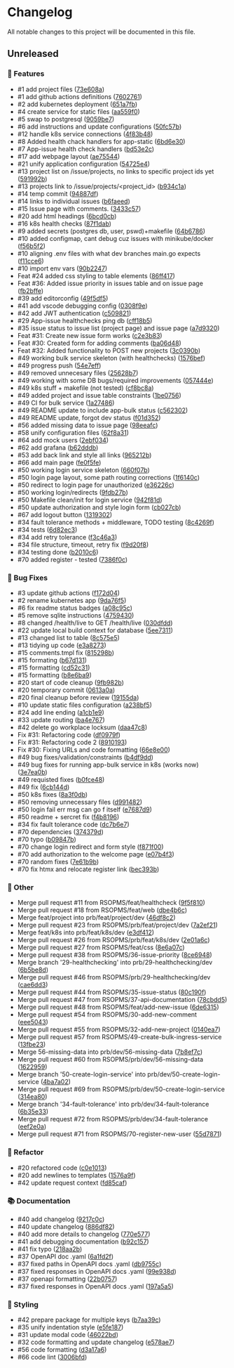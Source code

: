 # Changelog

All notable changes to this project will be documented in this file.

## Unreleased

### <!-- 0 -->🚀 Features

- #1 add project files ([73e608a](73e608a3800231ef0b92be6e15cf4b9f9554abba))
- #1 add github actions definitions ([7602761](7602761f5394485f0742855d7432c6aae1842695))
- #2 add kubernetes deployment ([651a7fb](651a7fb6e13dcce8005758e0565ad09aa253b723))
- #4 create service for static files ([aa559f0](aa559f08b9ded6dd11b3c9250ddbc30f0e8c0eca))
- #5 swap to postgresql ([9059be7](9059be703e37e471530ca4afc14d1d478f9ae629))
- #6 add instructions and update configurations ([50fc57b](50fc57bca324322e204d504152733933358462ab))
- #12 handle k8s service connections ([4f83b48](4f83b48353c1dd30fff324e76faf636f9b343f35))
- #8 Added health chack handlers for app-static ([6bd6e30](6bd6e309c7f52a2612ab4c3a0437fd4f13b09a09))
- #7 App-issue health check handlers ([bd53e2c](bd53e2cb52d02f570a0aff52634d6cfc18359ba0))
- #17 add webpage layout ([ae75544](ae755440a2dcc676d525b1d6277201b2ed4d4838))
- #21 unify application configuration ([54725e4](54725e4ce9cfdc583dfe9755435841b173ef6f5e))
- #13 project list on /issue/projects, no links to specific project ids yet ([591992b](591992b89dbcf798225be797f7884ae62f7cd55f))
- #13 projects link to /issue/projects/<project_id> ([b934c1a](b934c1a96feba99b2af851f7133767b1e12873e8))
- #14 temp commit ([94887df](94887df255005d85fcd09d89b5486c2f17a608aa))
- #14 links to individual issues ([b6faeed](b6faeeda429d3311e959e228b87356219d9bb9c1))
- #15 Issue page with comments. ([3433c57](3433c578515244f31f1b364ec30e4eb44966e8b1))
- #20 add html headings ([6bcd0cb](6bcd0cb12bc6b26da7f621b9a1326af65b1a7e40))
- #16 k8s health checks ([87f1dab](87f1dabe1d7a155803a06e1310d35e7457dddd14))
- #9 added secrets (postgres db, user, pswd)+makefile ([64b6786](64b6786bc7a7d128e8950a2e5a31e397045cc2d6))
- #10 added configmap, cant debug cuz issues with minikube/docker ([f56b5f2](f56b5f21d5829ba074c64a0f1385e7f7318414d7))
- #10 aligning .env files with what dev branches main.go expects ([f11cce6](f11cce6b16b2e659da102a3f0f2e06c970a82acb))
- #10 import env vars ([90b2247](90b22472ac2895eb9659d197e71d9f52e9c61a53))
- Feat #24 added css styling to table elements ([86ff417](86ff417c1abfff3c3e6e2ac8ebe2008157c52f38))
- Feat #36: Added issue priority in issues table and on issue page ([fb2bffe](fb2bffe181b80265e9471927fa4e3d70668f5b82))
- #39 add editorconfig ([49f5df5](49f5df511d0645893965703c6a1c5042a2ce22a2))
- #41 add vscode debugging config ([0308f9e](0308f9eb1204a2ff5437f35590a493fe4d43c28e))
- #42 add JWT authentication ([c509821](c509821f04ad84fc30f424d62b5d5f7b33f7087d))
- #29 App-issue healthchecks ping db ([cff18b5](cff18b5fa41d8f9f2bf676824a236aae4dbd5767))
- #35 issue status to issue list (project page) and issue page ([a7d9320](a7d9320f909239920fdaa64421a2d76d683ac312))
- Feat #31: Create new issue form works ([c2e3b83](c2e3b8391b26a44b47eba1d9841b1dace6bd94d2))
- Feat #30: Created form for adding comments ([ba06d48](ba06d48583a9fdd9d1bcd7875944b3cac5965732))
- Feat #32: Added functionality to POST new projects ([3c0390b](3c0390b505d090bfcb701b3522594adcadfe1e82))
- #49 working bulk service skeleton (with healthchecks) ([1576bef](1576bef4878bf439fbf7b82dffa24267bd5d5f7c))
- #49 progress push ([54e7eff](54e7eff729a2b5d2c9d32630b83a00e86f7cd3c5))
- #49 removed unnecesary files ([25628b7](25628b7c768ea8cc7dbc20ea3d107bb02fff257e))
- #49 working with some DB bugs/required improvements ([057444e](057444ea8e97e5c862973df8516be407cf173ed6))
- #49 k8s stuff + makefile (not tested) ([cf8bc8a](cf8bc8ae9db082e3636ec621c1de86c9b71d9a06))
- #49 added project and issue table constraints ([1be0756](1be0756efb2224e4db25ed4433f8ac50afddbe32))
- #49 CI for bulk service ([1a27486](1a274861c5acf90d04b25fc2acbabb8640a7419c))
- #49 README update to include app-bulk status ([c562302](c562302837589153acb6ba92708488a7d8c3de09))
- #49 README update, forgot dev status ([f01d352](f01d352ff395e9f11ecf5b2a7772a71f5c66c6f7))
- #56 added missing data to issue page ([98eeafc](98eeafce623a5c1e57551167bd55ff52f3558164))
- #58 unify configuration files ([62f8a31](62f8a317a070a54080fec913eb5b418ba0bc13b7))
- #64 add mock users ([2ebf034](2ebf034fe646e8e8efd486e35cadcbdc8c9e6af9))
- #62 add grafana ([b62dddb](b62dddb91ce1f7df78827ba2fd0b942af7f1f95f))
- #53 add back link and style all links ([965212b](965212bc8f59af2f84ceff697096fc7457037aa1))
- #66 add main page ([fe0f5fe](fe0f5fe45d9871748627084b3e3e38d41055b5e4))
- #50 working login service skeleton ([660f07b](660f07b94f47b2d5081bf7be9cb7d9a90b7796d2))
- #50 login page layout, some path routing corrections ([1f6140c](1f6140c5e6182953f2fbf95d086644c10db99c29))
- #50 redirect to login page for unauthorized ([e36226c](e36226cd627bbc3f0bc8456612e3bae8d591f7f6))
- #50 working login/redirects ([9fdb27b](9fdb27b9d6637fe28aabb5fef0dbcf0ae18b4e60))
- #50 Makefile clean/init for login service ([942f81d](942f81dc0cbc755c302c714411aa0864aa5103cd))
- #50 update authorization and style login form ([cb027cb](cb027cb9914e27fd5919965254c019f082d2c22a))
- #67 add logout button ([1319302](1319302c8d1ead4678cf15c31292e82e642af3b8))
- #34 fault tolerance methods + middleware, TODO testing ([8c4269f](8c4269f28b8b10bd811a338a6628fd4395dbf24a))
- #34 tests ([6d82ec3](6d82ec3a1732da0e2e8db1088670465126a62315))
- #34 add retry tolerance ([f3c46a3](f3c46a36f72779828f9f9c4bf33c57f1acbd04f7))
- #34 file structure, timeout, retry fix ([f9d20f8](f9d20f8be130a587e04963fee892cd7a992d8d17))
- #34 testing done ([b2010c6](b2010c601e39e2649575445242d19a4f7ca8d1af))
- #70 added register - tested ([7386f0c](7386f0c8623736fc8fca5ceeaace8f6cf8937a3e))

### <!-- 1 -->🐛 Bug Fixes

- #3 update github actions ([f172d04](f172d04315b610ae0ee5f6a642c1df598321d134))
- #2 rename kubernetes app ([9da76f5](9da76f59ccf5584adbaf2969c1131b191023b952))
- #6 fix readme status badges ([a08c95c](a08c95c2a29c65119bc2adde44cd029133546e9f))
- #5 remove sqlite instructions ([4759430](4759430949b8c7c39559b69ca22840f532c7f392))
- #8 changed /health/live to GET /health/live ([030dfdd](030dfddc24e8798eb15e96b769405ae0bda14262))
- #22 update local build context for database ([5ee7311](5ee7311e17fd96531d80a85806c93870d80a4ca3))
- #13 changed list to table ([8c575e5](8c575e53105f4d9d97dba44c4f2112a3d4c55125))
- #13 tidying up code ([e3a8273](e3a8273454f60165a737ab76478e9ed0bd7ea87e))
- #15 comments.tmpl fix ([815298b](815298b050b6d1e0ef5cedc826b166e3a7ca5e00))
- #15 formating ([b67d131](b67d131aaaf6c4b75a4bf5ae6f1bc1588a3337a7))
- #15 formatting ([cd52c31](cd52c31dcad3e51907d2a57b920c793c4331f350))
- #15 formatting ([b8e6ba9](b8e6ba91cbd3b33c477e69b3d009199d3ed9468b))
- #20 start of code cleanup ([9fb982b](9fb982be9276f6110f2602f919c388d2562c1eb1))
- #20 temporary commit ([0613a0a](0613a0a19520cbfefba6969a00714ba40ab93a77))
- #20 final cleanup before review ([19155da](19155dac4ab3567765f765414521382a2210a4d4))
- #10 update static files configuration ([a238bf5](a238bf51119a3deade50722a221c0cc1028145e1))
- #24 add line ending ([a1cb1e9](a1cb1e96e882b0970e0ab40acc18af72f8d29f10))
- #33 update routing ([ba4e767](ba4e76779b705b4435a38fd4a6797b850090c84d))
- #42 delete go workplace locksum ([daa47c8](daa47c8823774b860f19665ab9b90c8ccd5c841e))
- Fix #31: Refactoring code ([df0979f](df0979f815950916e437e9aa56b92a401b92e918))
- Fix #31: Refactoring code 2 ([8910193](8910193c64d819fcc9036514f2c04d979dfc7d43))
- Fix #30: Fixing URLs and code formatting ([66e8e00](66e8e00f23735cc4d37eb632cf43cb1e71efa9b9))
- #49 bug fixes/validation/constraints ([b4df9dd](b4df9dd3309708abf19a6a92f5d5a5e63dd7b9c2))
- #49 bug fixes for running app-bulk service in k8s (works now) ([3e7ea0b](3e7ea0bd8dd74a2110d0854e2e98956b27fbf51c))
- #49 requisted fixes ([b0fce48](b0fce489cef8789a00dda9e1d8bd1290290663dc))
- #49 fix ([6cb144d](6cb144da4fca62f7e2b1748277b0313fd6402bb4))
- #50 k8s fixes ([8a3f0db](8a3f0dbc1022d3f6a15bb697f164bec50fa107f9))
- #50 removing unnecessary files ([d991482](d9914826df3142a18f20fc332a25dfb7f02ccf4a))
- #50 login fail err msg can go f itself ([e7687d9](e7687d9a8a5a2040c74273045f23574d5cec7683))
- #50 readme + sercret fix ([f4b8196](f4b8196b02bccc025c0a61508c0bb3efc340eebb))
- #34 fix fault tolerance code ([dc7b6e7](dc7b6e7a1725b99238c8a488a834d625347212ec))
- #70 dependencies ([374379d](374379d8c274db398f467e3d9cce7dd44beaaac1))
- #70 typo ([b09847b](b09847b663c2304c47e93eb4f27f0a5bd6232d4a))
- #70 change login redirect and form style ([f871f00](f871f005ec6171b51ba98a01f4063b4ad5c44615))
- #70 add authorization to the welcome page ([e07b4f3](e07b4f3ed9b8314b396f177a8f55e0ca0e8de556))
- #70 random fixes ([7e61b9b](7e61b9b6bc2606f73e092683c722d516e38a6186))
- #70 fix htmx and relocate register link ([bec393b](bec393b1051cb4170fd83b2338d187eda1e13f4d))

### <!-- 10 -->💼 Other

- Merge pull request #11 from RSOPMS/feat/healthcheck ([9f5f810](9f5f81067f8b99bc2a77312bd8b1802ec9df3c3e))
- Merge pull request #18 from RSOPMS/feat/web ([dbe4b6c](dbe4b6c8bbdb8544b5b85660160050022ecb7f57))
- Merge feat/project into prb/feat/project/dev ([46df8c2](46df8c2cbcef15efc6cee9b0ad804ba2bee238fb))
- Merge pull request #23 from RSOPMS/prb/feat/project/dev ([7a2ef21](7a2ef215bcfeb96b30cb8235c8473e35c95265cb))
- Merge feat/k8s into prb/feat/k8s/dev ([e3df412](e3df4120e5108b492c3d34342eb7ec446d65a27d))
- Merge pull request #26 from RSOPMS/prb/feat/k8s/dev ([2e01a6c](2e01a6c7357ed5d177fafb305e65de1768d24ede))
- Merge pull request #27 from RSOPMS/feat/css ([8e6a07c](8e6a07ca256c5e076747c7e455bc71767b41560d))
- Merge pull request #38 from RSOPMS/36-issue-priority ([8ce6948](8ce6948b7dd9220613d3ef22e0dfc07882e3cf16))
- Merge branch '29-healthchecking' into prb/29-healthchecking/dev ([6b5be8d](6b5be8d3c30e4dc288d4073f68770194789f6c8d))
- Merge pull request #46 from RSOPMS/prb/29-healthchecking/dev ([cae6dd3](cae6dd3dca320d597786c19b1d2410b14e1a58b1))
- Merge pull request #44 from RSOPMS/35-issue-status ([80c190f](80c190f65fc7387f6209b1d6dfc9de77aa057446))
- Merge pull request #47 from RSOPMS/37-api-documentation ([78cbdd5](78cbdd571da0aa21e445cb468e3852cbb2ae830c))
- Merge pull request #48 from RSOPMS/feat/add-new-issue ([6de6315](6de6315b1c98e2ab2c90f47fe50d36e7582e81e2))
- Merge pull request #54 from RSOPMS/30-add-new-comment ([eee5043](eee50436a08074d0e79c58d915ddcf9efb7b6ae1))
- Merge pull request #55 from RSOPMS/32-add-new-project ([0140ea7](0140ea7a5bc0638ec58d0140912bf037a5aeb48c))
- Merge pull request #57 from RSOPMS/49-create-bulk-ingress-service ([13fbe23](13fbe236591247ee2c5a3904df96fad1431782b7))
- Merge 56-missing-data into prb/dev/56-missing-data ([7b8ef7c](7b8ef7ccc28efab30bbd5c74ffa1f2ca3feaa4b2))
- Merge pull request #60 from RSOPMS/prb/dev/56-missing-data ([1622959](16229599d0b86121d4dce0ee7aa6e8e218b37055))
- Merge branch '50-create-login-service' into prb/dev/50-create-login-service ([4ba7a02](4ba7a02b56346834c64c2d9f48a601cb8c2c9393))
- Merge pull request #69 from RSOPMS/prb/dev/50-create-login-service ([314ea80](314ea80ef489ebf788a5c45c06d32873ab2e65c7))
- Merge branch '34-fault-tolerance' into prb/dev/34-fault-tolerance ([6b35e33](6b35e335418b1dccaa60b061fb3a2535914dba3f))
- Merge pull request #72 from RSOPMS/prb/dev/34-fault-tolerance ([eef2e0a](eef2e0ab9376ae63da41ab096d165ab55a18e7ee))
- Merge pull request #71 from RSOPMS/70-register-new-user ([55d7871](55d7871260b62386d71cbeb102ae9b9e73ca160d))

### <!-- 2 -->🚜 Refactor

- #20 refactored code ([c0e1013](c0e1013646b894ca3f4c6864b768bb7dee1dba9d))
- #20 add newlines to templates ([1576a9f](1576a9f2c8232937d294a506969d5f140e3704e9))
- #42 update request context ([fd85caf](fd85caf652b9c4230b61e48e803bc06679d11645))

### <!-- 3 -->📚 Documentation

- #40 add changelog ([9217c0c](9217c0c482f19d512a97ee23eab45a8b4113d74b))
- #40 update changelog ([886df82](886df8230dc241d3443f887720a3462932b4ff96))
- #40 add more details to changelog ([770e577](770e5770c574b591d83d5f3e6c04876b6f31c20a))
- #41 add debugging documentation ([b92c157](b92c157b5dc109742aa81cac4bdd2f7170f35d78))
- #41 fix typo ([218aa2b](218aa2b432469156a1f67624284c43cbbc42281a))
- #37 OpenAPI doc .yaml ([6a1fd2f](6a1fd2fa412886870fde36f8129d615b18fa3c25))
- #37 fixed paths in OpenAPI docs .yaml ([db9755c](db9755c9e2c794a16ca2a35c40c82b665d8462f1))
- #37 fixed responses in OpenAPI docs .yaml ([99e938d](99e938d1590f2dfa41d9d9b9ceba3014ead043cf))
- #37 openapi formatting ([22b0757](22b07573e9db4c95a73b7619d949a6a53b9c032a))
- #37 fixed responses in OpenAPI docs .yaml ([197a5a5](197a5a5b1aa36e9417e1495a5a1e8daa23d5dd17))

### <!-- 5 -->🎨 Styling

- #42 prepare package for multiple keys ([b7aa39c](b7aa39c0bb9c00446f593d47a17fbaf2549ef730))
- #35 unify indentation style ([e5fe187](e5fe187a169be4c4c5b0817b391a07f696ea801c))
- #31 update modal code ([46022bd](46022bd6eb5d65f4e2e952792fb5b3f39e9f592f))
- #32 code formatting and update changelog ([e578ae7](e578ae7f99c0215949495e588ecdf8098e509493))
- #56 code formatting ([d3a17a6](d3a17a62eaf452061499ff178a439efe2f592da4))
- #66 code lint ([3006bfd](3006bfd2bc597e10c510f6e2bdad0532ea83a3da))


